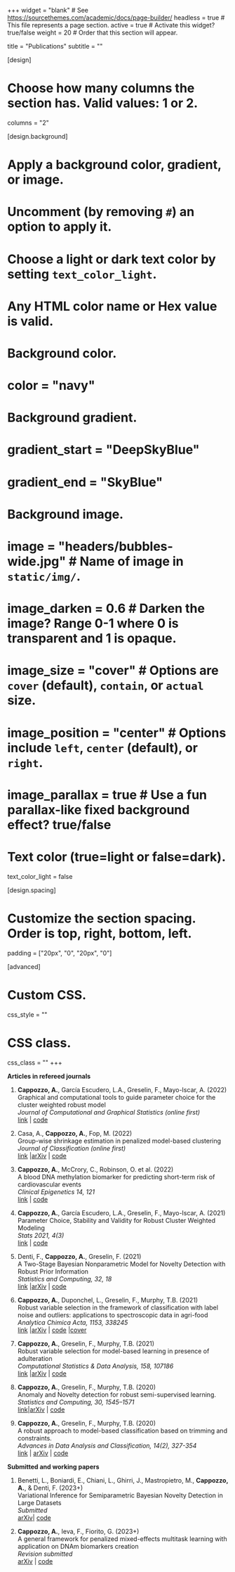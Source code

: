 +++
widget = "blank"  # See https://sourcethemes.com/academic/docs/page-builder/
headless = true  # This file represents a page section.
active = true  # Activate this widget? true/false
weight = 20  # Order that this section will appear.

title = "Publications"
subtitle = ""

[design]
  # Choose how many columns the section has. Valid values: 1 or 2.
  columns = "2"

[design.background]
  # Apply a background color, gradient, or image.
  #   Uncomment (by removing `#`) an option to apply it.
  #   Choose a light or dark text color by setting `text_color_light`.
  #   Any HTML color name or Hex value is valid.

  # Background color.
  # color = "navy"

  # Background gradient.
  # gradient_start = "DeepSkyBlue"
  # gradient_end = "SkyBlue"

  # Background image.
  # image = "headers/bubbles-wide.jpg"  # Name of image in `static/img/`.
  # image_darken = 0.6  # Darken the image? Range 0-1 where 0 is transparent and 1 is opaque.
  # image_size = "cover"  #  Options are `cover` (default), `contain`, or `actual` size.
  # image_position = "center"  # Options include `left`, `center` (default), or `right`.
  # image_parallax = true  # Use a fun parallax-like fixed background effect? true/false

  # Text color (true=light or false=dark).
  text_color_light = false

[design.spacing]
  # Customize the section spacing. Order is top, right, bottom, left.
  padding = ["20px", "0", "20px", "0"]

[advanced]
 # Custom CSS.
 css_style = ""

 # CSS class.
 css_class = ""
+++

**Articles in refereed journals**  

1. **Cappozzo, A.**, García Escudero, L.A., Greselin, F., Mayo-Iscar, A. (2022)  
Graphical and computational tools to guide parameter choice for the cluster weighted robust model  
*Journal of Computational and Graphical Statistics (online first)*  
[link](https://www.tandfonline.com/doi/abs/10.1080/10618600.2022.2154218) | [code](https://github.com/AndreaCappozzo/CWRMmonitor)  

1. Casa, A., **Cappozzo, A.**, Fop, M. (2022)  
Group-wise shrinkage estimation in penalized model-based clustering   
*Journal of Classification (online first)*   
[link](https://link.springer.com/article/10.1007/s00357-022-09421-z) |[arXiv](https://arxiv.org/abs/2105.07935) | [code](https://github.com/AndreaCappozzo/sparsemix)

1. **Cappozzo, A.**, McCrory, C., Robinson, O. et al. (2022)  
A blood DNA methylation biomarker for predicting short-term risk of cardiovascular events   
*Clinical Epigenetics 14, 121*   
[link](https://clinicalepigeneticsjournal.biomedcentral.com/articles/10.1186/s13148-022-01341-4) | [code](https://github.com/AndreaCappozzo/mixedelnet)

1. **Cappozzo, A.**, García Escudero, L.A., Greselin, F., Mayo-Iscar, A. (2021)  
Parameter Choice, Stability and Validity for Robust Cluster Weighted Modeling   
*Stats 2021, 4(3)*  
[link](https://www.mdpi.com/2571-905X/4/3/36) | [code](https://github.com/AndreaCappozzo/STATS-monitoring_CWRM)  

1. Denti, F., **Cappozzo, A.**, Greselin, F. (2021)  
A Two-Stage Bayesian Nonparametric Model for Novelty Detection with Robust Prior Information   
*Statistics and Computing, 32, 18*  
[link](https://link.springer.com/article/10.1007%2Fs11222-021-10017-7) |[arXiv](https://arxiv.org/abs/2006.09012) | [code](https://github.com/AndreaCappozzo/brand-public_repo)  

1. **Cappozzo, A.**, Duponchel, L., Greselin, F., Murphy, T.B. (2021)  
Robust variable selection in the framework of classification with label noise and outliers: applications to spectroscopic data in agri-food   
*Analytica Chimica Acta, 1153, 338245*   
[link](https://www.sciencedirect.com/science/article/abs/pii/S0003267021000714) |[arXiv](https://arxiv.org/abs/2010.10415) | [code](https://github.com/AndreaCappozzo/varselTBIC) |[cover](Outside-Front-Cover_2021_Analytica-Chimica-Acta.pdf) 

1. **Cappozzo, A.**, Greselin, F., Murphy, T.B. (2021)  
Robust variable selection for model-based learning
in presence of adulteration  
*Computational Statistics & Data Analysis, 158, 107186*   
[link](https://www.sciencedirect.com/science/article/abs/pii/S0167947321000207) |[arXiv](https://arxiv.org/abs/2007.14810) | [code](https://github.com/AndreaCappozzo/varselEMST)  

1. **Cappozzo, A.**, Greselin, F., Murphy, T.B. (2020)  
Anomaly and Novelty detection for robust semi-supervised learning.  
*Statistics and Computing, 30, 1545–1571*  
[link](https://link.springer.com/article/10.1007%2Fs11222-020-09959-1)|[arXiv](https://arxiv.org/abs/1911.08381) | [code](https://github.com/AndreaCappozzo/raedda)  

1. **Cappozzo, A.**, Greselin, F., Murphy, T.B. (2020)  
A robust approach to model-based classification based on trimming and constraints.  
*Advances in Data Analysis and Classification, 14(2), 327-354*   
[link](http://link.springer.com/10.1007/s11634-019-00371-w) | [arXiv](http://arxiv.org/abs/1904.06136) | [code](https://github.com/AndreaCappozzo/rupclass)

**Submitted and working papers**  
1. Benetti, L., Boniardi, E., Chiani, L., Ghirri, J., Mastropietro, M., **Cappozzo, A.**, & Denti, F. (2023+)    
Variational Inference for Semiparametric Bayesian Novelty Detection in Large Datasets         
*Submitted*  
[arXiv](https://arxiv.org/abs/2212.01865)| [code](https://github.com/JacopoGhirri/VarBRAND)

1. **Cappozzo, A.**, Ieva, F., Fiorito, G. (2023+)  
A general framework for penalized mixed-effects multitask learning with application on DNAm biomarkers creation   
*Revision submitted*   
[arXiv](https://arxiv.org/abs/2112.12719) | [code](https://github.com/AndreaCappozzo/emlmm)


<!-- [Publications in monographs and refereed conference proceedings]({{< ref "/publications_full_list/index.md" >}}) -->

